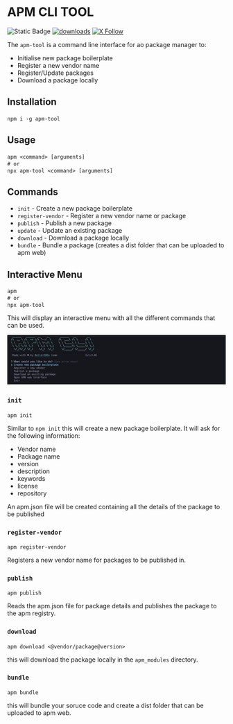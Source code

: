 # APM CLI TOOL

![Static Badge](https://img.shields.io/badge/apm--tool-a?style=flat&logo=npm&logoColor=red&color=lightgreen&link=https%3A%2F%2Fwww.npmjs.com%2Fpackage%2Fapm-tool)
[![downloads](https://img.shields.io/npm/dt/apm-tool?color=lightgreen)](https://www.npmjs.com/package/apm-tool)
[![X Follow](https://img.shields.io/twitter/follow/betteridea_dev)](https://twitter.com/betteridea_dev)

The `apm-tool` is a command line interface for ao package manager to:
- Initialise new package boilerplate
- Register a new vendor name
- Register/Update packages
- Download a package locally

## Installation

```shell
npm i -g apm-tool
```

## Usage

```shell
apm <command> [arguments]
# or
npx apm-tool <command> [arguments]
```

## Commands

- `init` - Create a new package boilerplate
- `register-vendor` - Register a new vendor name or package
- `publish` - Publish a new package
- `update` - Update an existing package
- `download` - Download a package locally
- `bundle` - Bundle a package (creates a dist folder that can be uploaded to apm web)

## Interactive Menu

```shell
apm
# or
npx apm-tool
```

This will display an interactive menu with all the different commands that can be used.


![menu](./media/image.png)


### `init`

```shell
apm init
```

Similar to `npm init` this will create a new package boilerplate. It will ask for the following information:
- Vendor name
- Package name
- version
- description
- keywords
- license
- repository

An apm.json file will be created containing all the details of the package to be published

### `register-vendor`

```shell
apm register-vendor
```

Registers a new vendor name for packages to be published in.

### `publish`

```shell
apm publish
```

Reads the apm.json file for package details and publishes the package to the apm registry.


### `download`

```shell
apm download <@vendor/package@version>
```

this will download the package locally in the `apm_modules` directory.

### `bundle`

```shell
apm bundle
```

this will bundle your soruce code and create a dist folder that can be uploaded to apm web.